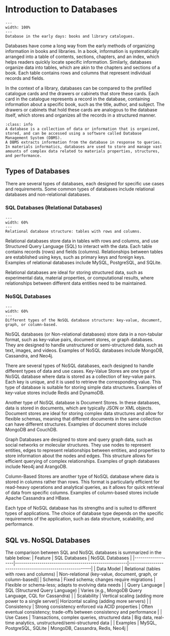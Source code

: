 # Introduction to Databases
```{figure} ../figures/early_database.png
---
width: 100%
---
Database in the early days: books and library catalogues.
```
Databases have come a long way from the early methods of organizing information in books and libraries. In a book, information is systematically arranged into a table of contents, sections, chapters, and an index, which helps readers quickly locate specific information. Similarly, databases organize data into tables, which are akin to the chapters and sections of a book. Each table contains rows and columns that represent individual records and fields.

In the context of a library, databases can be compared to the prefilled catalogue cards and the drawers or cabinets that store these cards. Each card in the catalogue represents a record in the database, containing information about a specific book, such as the title, author, and subject. The drawers or cabinets that hold these cards are analogous to the database itself, which stores and organizes all the records in a structured manner.

```{admonition} What is a Database?
:class: info
A database is a collection of data or information that is organized, stored, and can be accessed using a software called Database Management System (DBMS).
A DBMS extracts information from the database in response to queries. In materials informatics, databases are used to store and manage vast amounts of complex data related to materials properties, structures, and performance.
```

## Types of Databases
There are several types of databases, each designed for specific use cases and requirements. Some common types of databases include relational databases and non-relational databases.

### SQL Databases (Relational Databases)

```{figure} ../figures/relational_database.png
---
width: 60%
---
Relational database structure: tables with rows and columns.
```

Relational databases store data in tables with rows and columns, and use Structured Query Language (SQL) to interact with the data. Each table contains records (rows) and fields (columns). Relationships between tables are established using keys, such as primary keys and foreign keys. Examples of relational databases include MySQL, PostgreSQL, and SQLite. 

Relational databases are ideal for storing structured data, such as experimental data, material properties, or computational results, where relationships between different data entities need to be maintained.

### NoSQL Databases

```{figure} ../figures/nosql.png
---
width: 60%
---
Different types of the NoSQL database structure: key-value, document, graph, or column-based.
```
NoSQL databases (or Non-relational databases) store data in a non-tabular format, such as key-value pairs, document stores, or graph databases. They are designed to handle unstructured or semi-structured data, such as text, images, and videos. Examples of NoSQL databases include MongoDB, Cassandra, and Neo4j.

There are several types of NoSQL databases, each designed to handle different types of data and use cases. Key-Value Stores are one type of NoSQL database where data is stored as a collection of key-value pairs. Each key is unique, and it is used to retrieve the corresponding value. This type of database is suitable for storing simple data structures. Examples of key-value stores include Redis and DynamoDB.

Another type of NoSQL database is Document Stores. In these databases, data is stored in documents, which are typically JSON or XML objects. Document stores are ideal for storing complex data structures and allow for flexible schemas, meaning that different documents in the same collection can have different structures. Examples of document stores include MongoDB and CouchDB.

Graph Databases are designed to store and query graph data, such as social networks or molecular structures. They use nodes to represent entities, edges to represent relationships between entities, and properties to store information about the nodes and edges. This structure allows for efficient querying of complex relationships. Examples of graph databases include Neo4j and ArangoDB.

Column-Based Stores are another type of NoSQL database where data is stored in columns rather than rows. This format is particularly efficient for read-heavy operations and analytical queries, as it allows for quick retrieval of data from specific columns. Examples of column-based stores include Apache Cassandra and HBase.

Each type of NoSQL database has its strengths and is suited to different types of applications. The choice of database type depends on the specific requirements of the application, such as data structure, scalability, and performance.

## SQL vs. NoSQL Databases
The comparison  between SQL and NoSQL databases is summarized in the table below:
| Feature           | SQL Databases                                         | NoSQL Databases                                           |
|-------------------|-------------------------------------------------------|-----------------------------------------------------------|
| Data Model        | Relational (tables with rows and columns)             | Non-relational (key-value, document, graph, or column-based)|
| Schema            | Fixed schema; changes require migrations              | Flexible or schema-less; adapts to evolving data needs    |
| Query Language    | SQL (Structured Query Language)                       | Varies (e.g., MongoDB Query Language, CQL for Cassandra)  |
| Scalability       | Vertical scaling (adding more power to a single server)| Horizontal scaling (adding more servers)                  |
| Consistency       | Strong consistency enforced via ACID properties       | Often eventual consistency; trade-offs between consistency and performance |
| Use Cases         | Transactions, complex queries, structured data        | Big data, real-time analytics, unstructured/semi-structured data |
| Examples          | MySQL, PostgreSQL, SQLite                             | MongoDB, Cassandra, Redis, Neo4j                           |